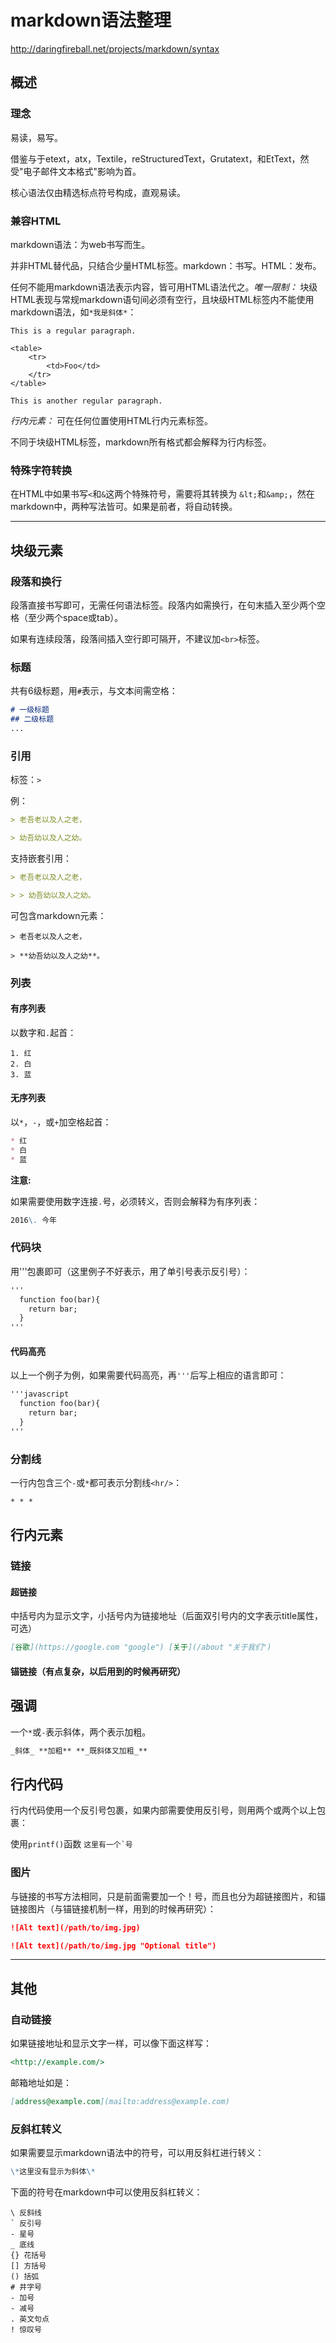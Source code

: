 # markdown语法整理

<http://daringfireball.net/projects/markdown/syntax>

## 概述

### 理念

易读，易写。

借鉴与于etext，atx，Textile，reStructuredText，Grutatext，和EtText，然受"电子邮件文本格式"影响为首。

核心语法仅由精选标点符号构成，直观易读。

### 兼容HTML

markdown语法：为web书写而生。

并非HTML替代品，只结合少量HTML标签。markdown：书写。HTML：发布。

任何不能用markdown语法表示内容，皆可用HTML语法代之。_唯一限制：_ 块级HTML表现与常规markdown语句间必须有空行，且块级HTML标签内不能使用markdown语法，如`*我是斜体*`：

    This is a regular paragraph.

    <table>
        <tr>
            <td>Foo</td>
        </tr>
    </table>

    This is another regular paragraph.

_行内元素：_ 可在任何位置使用HTML行内元素标签。

不同于块级HTML标签，markdown所有格式都会解释为行内标签。

### 特殊字符转换

在HTML中如果书写`<`和`&`这两个特殊符号，需要将其转换为 `&lt;`和`&amp;`，然在markdown中，两种写法皆可。如果是前者，将自动转换。

* * *

## 块级元素

### 段落和换行

段落直接书写即可，无需任何语法标签。段落内如需换行，在句末插入至少两个空格（至少两个space或tab）。

如果有连续段落，段落间插入空行即可隔开，不建议加`<br>`标签。

### 标题

共有6级标题，用`#`表示，与文本间需空格：

```markdown
# 一级标题
## 二级标题
...
```

### 引用

标签：`>`

例：

```markdown
> 老吾老以及人之老，

> 幼吾幼以及人之幼。
```

支持嵌套引用：

```markdown
> 老吾老以及人之老，

> > 幼吾幼以及人之幼。
```

可包含markdown元素：

```maekdown
> 老吾老以及人之老，

> **幼吾幼以及人之幼**。
```

### 列表

#### 有序列表

以数字和`.`起首：

```mardkdown
1. 红
2. 白
3. 蓝
```

#### 无序列表

以`*`，`-`，或`+`加空格起首：

```markdown
* 红
* 白
* 蓝  
```

**注意:**

如果需要使用数字连接`.`号，必须转义，否则会解释为有序列表：

```markdown
2016\. 今年
```

### 代码块

用'''包裹即可（这里例子不好表示，用了单引号表示反引号）：

```markdown
'''
  function foo(bar){
    return bar;
  }
'''
```

#### 代码高亮

以上一个例子为例，如果需要代码高亮，再`'''`后写上相应的语言即可：

```markdown
'''javascript
  function foo(bar){
    return bar;
  }
'''
```

### 分割线

一行内包含三个`-`或`*`都可表示分割线`<hr/>`：

```markdown
* * *
```

## 行内元素

### 链接

#### 超链接

中括号内为显示文字，小括号内为链接地址（后面双引号内的文字表示title属性，可选）

```markdown
[谷歌](https://google.com "google") [关于](/about "关于我们")
```

#### 锚链接（有点复杂，以后用到的时候再研究）

## 强调

一个`*`或`-`表示斜体，两个表示加粗。

```markdown
_斜体_ **加粗** **_既斜体又加粗_**
```

## 行内代码

行内代码使用一个反引号包裹，如果内部需要使用反引号，则用两个或两个以上包裹：

使用`printf()`函数 ``这里有一个`号``

### 图片

与链接的书写方法相同，只是前面需要加一个！号，而且也分为超链接图片，和锚链接图片（与锚链接机制一样，用到的时候再研究）：

```markdown
![Alt text](/path/to/img.jpg)

![Alt text](/path/to/img.jpg "Optional title")
```

* * *

## 其他

### 自动链接

如果链接地址和显示文字一样，可以像下面这样写：

```markdown
<http://example.com/>
```

邮箱地址如是：

```markdown
[address@example.com](mailto:address@example.com)
```

### 反斜杠转义

如果需要显示markdown语法中的符号，可以用反斜杠进行转义：

```markdown
\*这里没有显示为斜体\*
```

下面的符号在markdown中可以使用反斜杠转义：

```text
\ 反斜线
` 反引号
- 星号
_ 底线
{} 花括号
[] 方括号
() 括弧
# 井字号
- 加号
- 减号
. 英文句点
! 惊叹号
```
